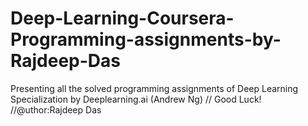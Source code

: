 # Deep-Learning-Coursera-Programming-assignments-by-Rajdeep-Das
Presenting all the solved programming assignments of Deep Learning Specialization by Deeplearning.ai (Andrew Ng)
// Good Luck!
//@uthor:Rajdeep Das
